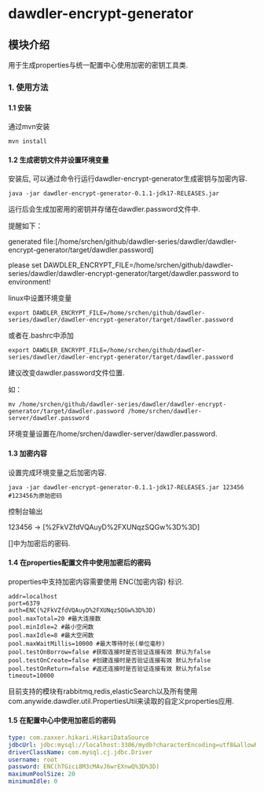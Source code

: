 # dawdler-encrypt-generator

## 模块介绍

用于生成properties与统一配置中心使用加密的密钥工具类.

### 1. 使用方法

#### 1.1 安装

通过mvn安装

```shell
mvn install 
```

#### 1.2 生成密钥文件并设置环境变量

安装后, 可以通过命令行运行dawdler-encrypt-generator生成密钥与加密内容.

```shell
java -jar dawdler-encrypt-generator-0.1.1-jdk17-RELEASES.jar
```

运行后会生成加密用的密钥并存储在dawdler.password文件中.

提醒如下：

generated file:[/home/srchen/github/dawdler-series/dawdler/dawdler-encrypt-generator/target/dawdler.password]

please set DAWDLER_ENCRYPT_FILE=/home/srchen/github/dawdler-series/dawdler/dawdler-encrypt-generator/target/dawdler.password to environment!

linux中设置环境变量

```shell
export DAWDLER_ENCRYPT_FILE=/home/srchen/github/dawdler-series/dawdler/dawdler-encrypt-generator/target/dawdler.password
```

或者在.bashrc中添加

```shell
export DAWDLER_ENCRYPT_FILE=/home/srchen/github/dawdler-series/dawdler/dawdler-encrypt-generator/target/dawdler.password
```

建议改变dawdler.password文件位置.

如：

```shell
mv /home/srchen/github/dawdler-series/dawdler/dawdler-encrypt-generator/target/dawdler.password /home/srchen/dawdler-server/dawdler.password
```

 环境变量设置在/home/srchen/dawdler-server/dawdler.password.

#### 1.3 加密内容

设置完成环境变量之后加密内容.

```shell
java -jar dawdler-encrypt-generator-0.1.1-jdk17-RELEASES.jar 123456
#123456为原始密码
```

控制台输出

123456 -> [%2FkVZfdVQAuyD%2FXUNqzSQGw%3D%3D]

[]中为加密后的密码.

#### 1.4 在properties配置文件中使用加密后的密码

properties中支持加密内容需要使用 ENC(加密内容) 标识.

```properties
addr=localhost
port=6379
auth=ENC(%2FkVZfdVQAuyD%2FXUNqzSQGw%3D%3D)
pool.maxTotal=20 #最大连接数
pool.minIdle=2 #最小空闲数
pool.maxIdle=8 #最大空闲数
pool.maxWaitMillis=10000 #最大等待时长(单位毫秒)
pool.testOnBorrow=false #获取连接时是否验证连接有效 默认为false
pool.testOnCreate=false #创建连接时是否验证连接有效 默认为false
pool.testOnReturn=false #返还连接时是否验证连接有效 默认为false
timeout=10000
```

目前支持的模块有rabbitmq,redis,elasticSearch以及所有使用com.anywide.dawdler.util.PropertiesUtil来读取的自定义properties应用.

#### 1.5 在配置中心中使用加密后的密码

```yaml
type: com.zaxxer.hikari.HikariDataSource
jdbcUrl: jdbc:mysql://localhost:3306/mydb?characterEncoding=utf8&allowPublicKeyRetrieval=true&useSSL=false
driverClassName: com.mysql.cj.jdbc.Driver
username: root
password: ENC(hTGici8M3cMAvJ6wrEXnwQ%3D%3D)
maximumPoolSize: 20
minimumIdle: 0
```
